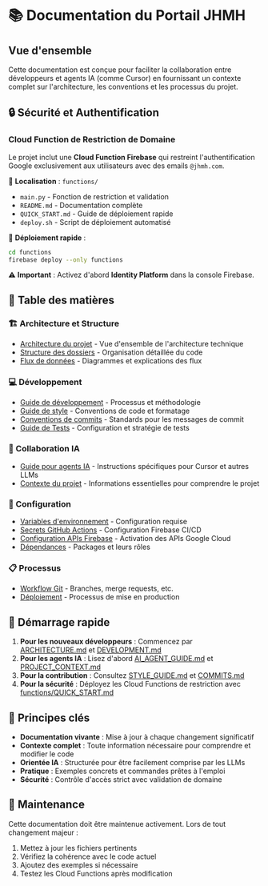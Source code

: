 # 📚 Documentation du Portail JHMH

## Vue d'ensemble

Cette documentation est conçue pour faciliter la collaboration entre développeurs et agents IA (comme Cursor) en fournissant un contexte complet sur l'architecture, les conventions et les processus du projet.

## 🔒 Sécurité et Authentification

### Cloud Function de Restriction de Domaine

Le projet inclut une **Cloud Function Firebase** qui restreint l'authentification Google exclusivement aux utilisateurs avec des emails `@jhmh.com`.

📁 **Localisation** : `functions/`

- `main.py` - Fonction de restriction et validation
- `README.md` - Documentation complète
- `QUICK_START.md` - Guide de déploiement rapide
- `deploy.sh` - Script de déploiement automatisé

🚀 **Déploiement rapide** :

```bash
cd functions
firebase deploy --only functions
```

⚠️ **Important** : Activez d'abord **Identity Platform** dans la console Firebase.

## 📖 Table des matières

### 🏗️ Architecture et Structure

- [Architecture du projet](./docs/ARCHITECTURE.md) - Vue d'ensemble de l'architecture technique
- [Structure des dossiers](./docs/FOLDER_STRUCTURE.md) - Organisation détaillée du code
- [Flux de données](./docs/DATA_FLOW.md) - Diagrammes et explications des flux

### 💻 Développement

- [Guide de développement](./docs/DEVELOPMENT.md) - Processus et méthodologie
- [Guide de style](./docs/STYLE_GUIDE.md) - Conventions de code et formatage
- [Conventions de commits](./docs/COMMITS.md) - Standards pour les messages de commit
- [Guide de Tests](./docs/TESTING_SETUP.md) - Configuration et stratégie de tests

### 🤖 Collaboration IA

- [Guide pour agents IA](./docs/AI_AGENT_GUIDE.md) - Instructions spécifiques pour Cursor et autres LLMs
- [Contexte du projet](./docs/PROJECT_CONTEXT.md) - Informations essentielles pour comprendre le projet

### 🔧 Configuration

- [Variables d'environnement](./docs/ENVIRONMENT.md) - Configuration requise
- [Secrets GitHub Actions](./docs/GITHUB_SECRETS_CONFIG.md) - Configuration Firebase CI/CD
- [Configuration APIs Firebase](./docs/FIREBASE_APIS_SETUP.md) - Activation des APIs Google Cloud
- [Dépendances](./docs/DEPENDENCIES.md) - Packages et leurs rôles

### 📋 Processus

- [Workflow Git](./docs/GIT_WORKFLOW.md) - Branches, merge requests, etc.
- [Déploiement](./docs/DEPLOYMENT.md) - Processus de mise en production

## 🚀 Démarrage rapide

1. **Pour les nouveaux développeurs** : Commencez par [ARCHITECTURE.md](./docs/ARCHITECTURE.md) et [DEVELOPMENT.md](./docs/DEVELOPMENT.md)
2. **Pour les agents IA** : Lisez d'abord [AI_AGENT_GUIDE.md](./docs/AI_AGENT_GUIDE.md) et [PROJECT_CONTEXT.md](./docs/PROJECT_CONTEXT.md)
3. **Pour la contribution** : Consultez [STYLE_GUIDE.md](./docs/STYLE_GUIDE.md) et [COMMITS.md](./docs/COMMITS.md)
4. **Pour la sécurité** : Déployez les Cloud Functions de restriction avec [functions/QUICK_START.md](./functions/QUICK_START.md)

## 📌 Principes clés

- **Documentation vivante** : Mise à jour à chaque changement significatif
- **Contexte complet** : Toute information nécessaire pour comprendre et modifier le code
- **Orientée IA** : Structurée pour être facilement comprise par les LLMs
- **Pratique** : Exemples concrets et commandes prêtes à l'emploi
- **Sécurité** : Contrôle d'accès strict avec validation de domaine

## 🔄 Maintenance

Cette documentation doit être maintenue activement. Lors de tout changement majeur :

1. Mettez à jour les fichiers pertinents
2. Vérifiez la cohérence avec le code actuel
3. Ajoutez des exemples si nécessaire
4. Testez les Cloud Functions après modification
